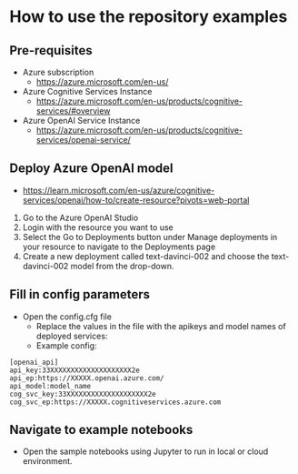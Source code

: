 # How to use the repository examples

## Pre-requisites
- Azure subscription
  - https://azure.microsoft.com/en-us/
- Azure Cognitive Services Instance
  - https://azure.microsoft.com/en-us/products/cognitive-services/#overview
- Azure OpenAI Service Instance
  - https://azure.microsoft.com/en-us/products/cognitive-services/openai-service/
  
## Deploy Azure OpenAI model
- https://learn.microsoft.com/en-us/azure/cognitive-services/openai/how-to/create-resource?pivots=web-portal
<ol>
<li>Go to the Azure OpenAI Studio</li>
<li>Login with the resource you want to use</li>
<li>Select the Go to Deployments button under Manage deployments in your resource to navigate to the Deployments page</li>
<li>Create a new deployment called text-davinci-002 and choose the text-davinci-002 model from the drop-down.</li>
</ol>

## Fill in config parameters
- Open the config.cfg file
  - Replace the values in the file with the apikeys and model names of deployed services:
  - Example config:
```
[openai_api]
api_key:33XXXXXXXXXXXXXXXXXXXX2e
api_ep:https://XXXXX.openai.azure.com/
api_model:model_name
cog_svc_key:33XXXXXXXXXXXXXXXXXXXX2e
cog_svc_ep:https://XXXXX.cognitiveservices.azure.com

```
## Navigate to example notebooks
- Open the sample notebooks using Jupyter to run in local or cloud environment.

  
